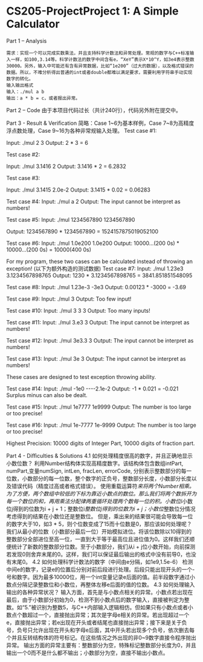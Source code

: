 # CS205-ProjectProject 1: A Simple Calculator

Part 1 – Analysis


	需求：实现一个可以完成实数乘法，并且支持科学计数法和异常处理。常规的数字与C++标准输入一样，如100,3.14等。科学计数法的数字中间含有e，“XeY”表示X*10^Y，如3e4表示整数30000。另外，输入中可能还有含有异常数据，比如“1e200”（过大的数据），以及格式错误的数据。所以，不难分析得出普通的int或者double都难以满足要求，需要利用字符串手动实现数字的转化。
	输入输出格式
	输入：./mul a b
	输出：a * b = c，或者报出异常。

Part 2 – Code
	由于本项目代码过长（共计240行），代码另外附在提交中。

Part 3 - Result & Veriﬁcation
简略：Case 1~6为基本样例，Case 7~8为高精度浮点数处理，Case 9~16为各种非常规输入处理。 
Test case #1:

Input: ./mul 2 3
Output: 2 * 3 = 6

Test case #2:

Input: ./mul 3.1416 2
Output: 3.1416 * 2 = 6.2832

Test case #3:

Input: ./mul 3.1415 2.0e-2
Output: 3.1415 * 0.02 = 0.06283

 
Test case #4:
Input: ./mul a 2
Output: The input cannot be interpret as numbers! 
  
Test case #5:
Input: ./mul 1234567890 1234567890

Output: 1234567890 * 1234567890 = 1524157875019052100
 
Test case #6:
Input: ./mul 1.0e200 1.0e200
Output: 10000…(200 0s) * 10000…(200 0s) = 10000(400 0s)
 
For my program, these two cases can be calculated instead of throwing an exception!
(以下为额外构造的测试数据)
Test case #7:
Input: ./mul 1.23e3 3.1234567898765 
Output: 1230 * 3.1234567898765 = 3841.851851548095


Test case #8:
Input: ./mul 1.23e-3 -3e3
Output: 0.00123 * -3000 = -3.69

Test case #9:
Input: ./mul 3
Output: Too few input! 

 



Test case #10:
Input: ./mul 3 3 3
Output: Too many inputs!
  

Test case #11:
Input: ./mul 3.e3 3
Output: The input cannot be interpret as numbers!

Test case #12:
Input: ./mul 3e3.3 3
Output: The input cannot be interpret as numbers! 

Test case #13:
Input: ./mul 3e 3
Output: The input cannot be interpret as numbers! 
 

These cases are designed to test exception throwing ability.

Test case #14:
Input: ./mul -1e0 ----2.1e-2
Output: -1 * 0.021 = -0.021
Surplus minus can also be dealt.
 
Test case #15:
Input: ./mul 1e7777 1e9999
Output: The number is too large or too precise!

Test case #16:
Input: ./mul 1e-7777 1e-9999
Output: The number is too large or too precise!
 
Highest Precision: 10000 digits of Integer Part, 10000 digits of fraction part.




Part 4 - Diﬃculties & Solutions
4.1 如何处理精度很高的数字，并且正确地显示小数位数？
利用Number结构体实现高精度数字。该结构体包含数组intPart, numPart,变量numSign, intLen, fracLen, errorCode, 分别表示整数部分的每一位数，小数部分的每一位数，整个数字的正负号，整数部分长度，小数部分长度以及错误代码（精度过高或者格式错误）。
		使用重载运算符*来将两个Number相乘。为了方便，两个数组中较低的下标为靠近小数点的数位。那么我们将两个数拆开为每一个数位的和，再用乘法分配律两重循环处理两个数每一位的积。小数位i*小数位j得到的位数为i + j + 1；整数位i*整数位j得到的位数为i + j；小数位*整数位分情况考虑得到的结果在小数位还是整数位。
		但是，乘出来的结果很可能会导致每一位的数字大于10，如3 * 5，则个位数变成了15而十位数是0，那应该如何处理呢？我们从最小的位数（小数部分最后一位）开始模拟进位。将该位数除以10得到的整数部分全部进位至高一位，一直到大于等于最高位且进位值为0。这样我们还顺便统计了新数的整数部分位数。至于小数部分，我们从i + j位小数开始，向前探测若发现0则舍弃末尾的0。这样，我们可以保证最后输出的格式中没有前导0，也没有末尾0。
 4.2 如何处理科学计数法的数字（中间由e分隔，如1e9,1.5e-6）
检测中间e的数字，记录e的位置后分别对前后段进行处理。后段只能出现开头的一个-号和数字。因为最多10000位，用一个int变量记录e后面的值。前半段数字通过小数点分隔记录整数位和小数位，再整体左移e后面的值的位数。
4.3 如何处理输入输出的各种异常状况？ 
输入方面，首先是与小数点相关的异常。小数点若出现在最后，由于小数部分初始为0，检测不到小数点后的数字输入，直接被判定为整数。如“5.”被识别为整数5，与C++内部输入逻辑相仿。但如果只有小数点或者小数点个数超过一个，直接抛出异常；其次是字母e相关的异常。若出现超过一个e，直接抛出异常；若e出现在开头或者结尾也直接抛出异常；接下来是关于负号，负号只允许出现在开头和字母e后面，其中开头若出现多个负号，依次删去每个并且反转结构体的符号标记。在这些情况之外出现的非0~9数字直接令程序抛出异常。
输出方面的异常主要有：整数部分为空，特殊标记整数部分长度为0，并且输出一个0而不是什么都不输出；小数部分为空，直接不输出小数点。 



 

